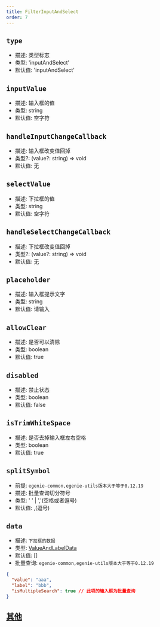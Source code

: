```yaml
---
title: FilterInputAndSelect
order: 7
---
```


## `type`

- 描述: 类型标志
- 类型: 'inputAndSelect'
- 默认值: 'inputAndSelect'

## `inputValue`

- 描述: 输入框的值
- 类型: string
- 默认值: 空字符

## `handleInputChangeCallback`

- 描述: 输入框改变值回掉
- 类型?: (value?: string) => void
- 默认值: 无

## `selectValue`

- 描述: 下拉框的值
- 类型: string
- 默认值: 空字符

## `handleSelectChangeCallback`

- 描述: 下拉框改变值回掉
- 类型?: (value?: string) => void
- 默认值: 无

## `placeholder`

- 描述: 输入框提示文字
- 类型: string
- 默认值: 请输入

## `allowClear`

- 描述: 是否可以清除
- 类型: boolean
- 默认值: true

## `disabled`

- 描述: 禁止状态
- 类型: boolean
- 默认值: false

## `isTrimWhiteSpace`

- 描述: 是否去掉输入框左右空格
- 类型: boolean
- 默认值: true

## `splitSymbol`

- 前提: `egenie-common,egenie-utils版本大于等于0.12.19`
- 描述: 批量查询切分符号
- 类型: ' ' | ','(空格或者逗号)
- 默认值: ,(逗号)

## `data`

- 描述: `下拉框的数据`
- 类型: [ValueAndLabelData](./filter-base#valueandlabeldata)
- 默认值: []
- 批量查询: `egenie-common,egenie-utils版本大于等于0.12.19`

```json
{
  "value": "aaa",
  "label": "bbb",
  "isMultipleSearch": true // 此项的输入框为批量查询
}
```

## [其他](./filter-base#filterbase)
